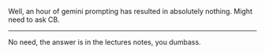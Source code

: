 Well, an hour of gemini prompting has resulted in absolutely nothing. Might need to ask CB.
___
No need, the answer is in the lectures notes, you dumbass.